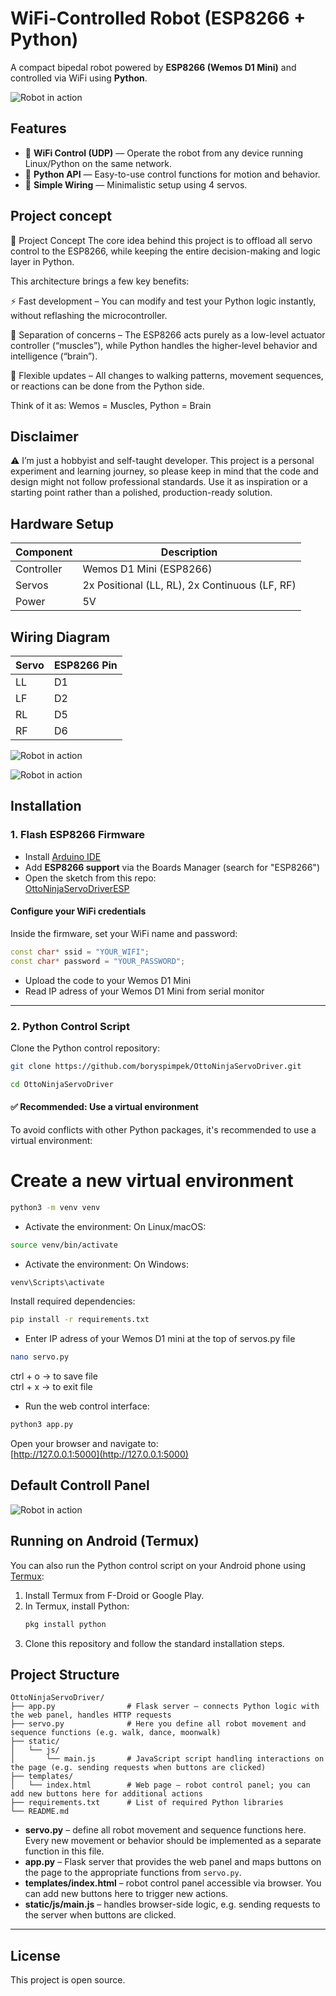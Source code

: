 # WiFi-Controlled Robot (ESP8266 + Python)

A compact bipedal robot powered by **ESP8266 (Wemos D1 Mini)** and controlled via WiFi using **Python**.

![Robot in action](images/5.jpg)


## Features

- 📡 **WiFi Control (UDP)** — Operate the robot from any device running Linux/Python on the same network.
- 🐍 **Python API** — Easy-to-use control functions for motion and behavior.
- 🔌 **Simple Wiring** — Minimalistic setup using 4 servos.

## Project concept

🧠 Project Concept
The core idea behind this project is to offload all servo control to the ESP8266, while keeping the entire decision-making and logic layer in Python.

This architecture brings a few key benefits:

⚡ Fast development – You can modify and test your Python logic instantly, without reflashing the microcontroller.

🧠 Separation of concerns – The ESP8266 acts purely as a low-level actuator controller (“muscles”), while Python handles the higher-level behavior and intelligence (“brain”).

🔄 Flexible updates – All changes to walking patterns, movement sequences, or reactions can be done from the Python side.

Think of it as:
Wemos = Muscles, 
Python = Brain

## Disclaimer

⚠️ I’m just a hobbyist and self-taught developer. This project is a personal experiment and learning journey, so please keep in mind that the code and design might not follow professional standards. Use it as inspiration or a starting point rather than a polished, production-ready solution.

## Hardware Setup

| Component   | Description                              |
|------------|------------------------------------------|
| Controller | Wemos D1 Mini (ESP8266)                  |
| Servos     | 2x Positional (LL, RL), 2x Continuous (LF, RF) |
| Power      | 5V                                       |

## Wiring Diagram

| Servo | ESP8266 Pin |
|-------|-------------|
| LL    | D1          |
| LF    | D2          |
| RL    | D5          |
| RF    | D6          |

![Robot in action](images/2.jpg)

![Robot in action](images/3.jpg)


## Installation

### 1. Flash ESP8266 Firmware

- Install [Arduino IDE](https://www.arduino.cc/en/software)
- Add **ESP8266 support** via the Boards Manager (search for "ESP8266")
- Open the sketch from this repo:  
  [OttoNinjaServoDriverESP](https://github.com/boryspimpek/OttoNinjaServoDriverESP)

#### Configure your WiFi credentials

Inside the firmware, set your WiFi name and password:

```cpp
const char* ssid = "YOUR_WIFI";
const char* password = "YOUR_PASSWORD";
```

- Upload the code to your Wemos D1 Mini
- Read IP adress of your Wemos D1 Mini from serial monitor
---

### 2. Python Control Script

Clone the Python control repository:

```bash
git clone https://github.com/boryspimpek/OttoNinjaServoDriver.git
```

```bash
cd OttoNinjaServoDriver
```


#### ✅ Recommended: Use a virtual environment

To avoid conflicts with other Python packages, it's recommended to use a virtual environment:

# Create a new virtual environment
```bash
python3 -m venv venv
```

- Activate the environment: On Linux/macOS:
```bash
source venv/bin/activate
```

- Activate the environment: On Windows:
```bash
venv\Scripts\activate
```

Install required dependencies:

```bash
pip install -r requirements.txt
```

- Enter IP adress of your Wemos D1 mini at the top of servos.py file

```bash
nano servo.py
```
ctrl + o -> to save file  
ctrl + x -> to exit file

- Run the web control interface:

```bash
python3 app.py
```

Open your browser and navigate to:  
[http://127.0.0.1:5000](http://127.0.0.1:5000)


## Default Controll Panel

![Robot in action](images/6.jpg)

## Running on Android (Termux)

You can also run the Python control script on your Android phone using [Termux](https://termux.dev/en/):

1. Install Termux from F-Droid or Google Play.
2. In Termux, install Python:
   ```bash
   pkg install python
   ```
3. Clone this repository and follow the standard installation steps.

## Project Structure

```
OttoNinjaServoDriver/
├── app.py                # Flask server – connects Python logic with the web panel, handles HTTP requests
├── servo.py              # Here you define all robot movement and sequence functions (e.g. walk, dance, moonwalk)
├── static/
│   └── js/
│       └── main.js       # JavaScript script handling interactions on the page (e.g. sending requests when buttons are clicked)
├── templates/
│   └── index.html        # Web page – robot control panel; you can add new buttons here for additional actions
├── requirements.txt      # List of required Python libraries
└── README.md
```

- **servo.py** – define all robot movement and sequence functions here. Every new movement or behavior should be implemented as a separate function in this file.
- **app.py** – Flask server that provides the web panel and maps buttons on the page to the appropriate functions from `servo.py`.
- **templates/index.html** – robot control panel accessible via browser. You can add new buttons here to trigger new actions.
- **static/js/main.js** – handles browser-side logic, e.g. sending requests to the server when buttons are clicked.

---

## License

This project is open source.
